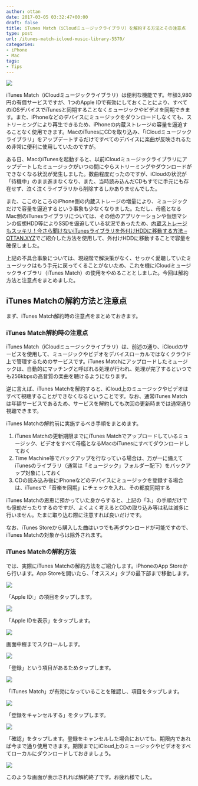 ```yaml
---
author: ottan
date: 2017-03-05 03:32:47+00:00
draft: false
title: iTunes Match（iCloudミュージックライブラリ）を解約する方法とその注意点
type: post
url: /itunes-match-icloud-music-library-5570/
categories:
- iPhone
- Mac
tags:
- Tips
---
```


![](/images/2017/03/170305-58bb8296c2675.jpg)






iTunes Match（iCloudミュージックライブラリ）は便利な機能です。年額3,980円の有償サービスですが、1つのApple IDで有効にしておくことにより、すべてのiOSデバイスでiTunesと同期することなくミュージックやビデオを同期できます。また、iPhoneなどのデバイスにミュージックをダウンロードしなくても、ストリーミングにより再生できるため、iPhoneの内蔵ストレージの容量を逼迫することなく使用できます。MacのiTunesにCDを取り込み、「iCloudミュージックライブラリ」をアップデートするだけですべてのデバイスに楽曲が反映されるため非常に便利に使用していたのですが。





ある日、MacのiTunesを起動すると、以前iCloudミュージックライブラリにアップデートしたミュージックがいつの間にやらストリーミングやダウンロードができなくなる状況が発生しました。数曲程度だったのですが、iCloudの状況が「待機中」のまま進まなくなり、また、当時読み込んだCDもすでに手元にも存在せず、泣く泣くライブラリから削除するしかありませんでした。





また、ここのところのiPhone側の内蔵ストレージの増量により、ミュージックだけで容量を逼迫するという事象も少なくなりました。ただし、母艦となるMac側のiTunesライブラリについては、その他のアプリケーションや仮想マシンの仮想HDD等によりSSDを逼迫している状況であったため、[内蔵ストレージもスッキリ！今さら聞けないiTunesライブラリを外付けHDDに移動する方法 – OTTAN.XYZ](/itunes-library-external-hdd-5100/)でご紹介した方法を使用して、外付けHDDに移動することで容量を確保しました。





上記の不具合事象については、現段階で解決策がなく、せっかく愛聴していたミュージックはもう手元に戻ってくることがないため、これを機にiCloudミュージックライブラリ（iTunes Match）の使用をやめることとしました。今回は解約方法と注意点をまとめました。





## iTunes Matchの解約方法と注意点





まず、iTunes Match解約時の注意点をまとめておきます。





### iTunes Match解約時の注意点





iTunes Match（iCloudミュージックライブラリ）は、前述の通り、iCloudのサービスを使用して、ミュージックやビデオをデバイスローカルではなくクラウド上で管理するためのサービスです。iTunes Matchにアップロードしたミュージックは、自動的にマッチングと呼ばれる処理が行われ、処理が完了するといつでも256kbpsの高音質の楽曲を聴けるようになります。





逆に言えば、iTunes Matchを解約すると、iCloud上のミュージックやビデオはすべて視聴することができなくなるということです。なお、通常iTunes Matchは年額サービスであるため、サービスを解約しても次回の更新時までは通常通り視聴できます。





iTunes Matchの解約前に実施するべき手順をまとめます。






  1. iTunes Matchの更新期限までにiTunes Matchでアップロードしているミュージック、ビデオをすべて母艦となるMacのiTunesにすべてダウンロードしておく
  2. Time Machine等でバックアップを行なっている場合は、万が一に備えてiTunesのライブラリ（通常は「ミュージック」フォルダー配下）をバックアップ対象にしておく
  3. CDの読み込み後にiPhoneなどのデバイスにミュージックを登録する場合は、iTunesで「音楽を同期」にチェックを入れ、その都度同期する




iTunes Matchの恩恵に預かっていた身からすると、上記の「3.」の手順だけでも億劫だったりするのですが、よくよく考えるとCDの取り込み等は私は滅多に行いません。たまに取り込む際に注意すれば良いだけです。





なお、iTunes Storeから購入した曲はいつでも再ダウンロードが可能ですので、iTunes Matchの対象からは除外されます。





### iTunes Matchの解約方法





では、実際にiTunes Matchの解約方法をご紹介します。iPhoneのApp Storeから行います。App Storeを開いたら、「オススメ」タブの最下部まで移動します。





![](/images/2017/03/170305-58bb829f50a91.png)






「Apple ID:」の項目をタップします。





![](/images/2017/03/170305-58bb82a4db978.png)






「Apple IDを表示」をタップします。





![](/images/2017/03/170305-58bb82a9cdefd.png)






画面中程までスクロールします。





![](/images/2017/03/170305-58bb82b09f151.png)






「登録」という項目があるためタップします。





![](/images/2017/03/170305-58bb82b73c781.png)






「iTunes Match」が有効になっていることを確認し、項目をタップします。





![](/images/2017/03/170305-58bb82bd4b22e.png)






「登録をキャンセルする」をタップします。





![](/images/2017/03/170305-58bb82c276da5.png)






「確認」をタップします。登録をキャンセルした場合においても、期限内であれば今まで通り使用できます。期限までにiCloud上のミュージックやビデオをすべてローカルにダウンロードしておきましょう。





![](/images/2017/03/170305-58bb82c7b696f.png)






このような画面が表示されれば解約終了です。お疲れ様でした。

